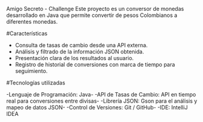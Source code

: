 Amigo Secreto - Challenge
Este proyecto es un conversor de monedas desarrollado en Java que permite convertir de pesos Colombianos a diferentes monedas.

#Características

- Consulta de tasas de cambio desde una API externa.
- Análisis y filtrado de la información JSON obtenida.
- Presentación clara de los resultados al usuario.
- Registro de historial de conversiones con marca de tiempo para seguimiento.

#Tecnologías utilizadas

-Lenguaje de Programación: Java-
-API de Tasas de Cambio: API en tiempo real para conversiones entre divisas-
-Librería JSON: Gson para el análisis y mapeo de datos JSON-
-Control de Versiones: Git / GitHub-
-IDE: IntelliJ IDEA
